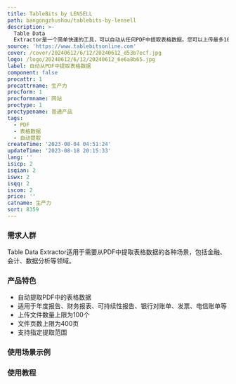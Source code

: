 ```yaml
---
title: TableBits by LENSELL
path: bangongzhushou/tablebits-by-lensell
description: >-
  Table Data
  Extractor是一个简单快速的工具，可以自动从任何PDF中提取表格数据。您可以上传最多100个文件，每个文件最多400页。平均提取时间为60秒/文件。价格根据处理的文件数量而定，越多越优惠。
source: 'https://www.tablebitsonline.com'
cover: /cover/20240612/6/12/20240612_d53b7ecf.jpg
logo: /logo/20240612/6/12/20240612_6e6a8b65.jpg
label: 自动从PDF中提取表格数据
component: false
procattr: 1
procattrname: 生产力
procform: 1
procformname: 网站
proctype: 1
proctypename: 普通产品
tags:
  - PDF
  - 表格数据
  - 自动提取
createTime: '2023-08-04 04:51:24'
updateTime: '2023-08-18 20:15:33'
lang: ''
isicp: 2
isqian: 2
iswx: 2
isqq: 2
iscom: 2
price: ''
catname: 生产力
sort: 8359
---
```




### 需求人群
Table Data Extractor适用于需要从PDF中提取表格数据的各种场景，包括金融、会计、数据分析等领域。

### 产品特色
- 自动提取PDF中的表格数据
- 适用于年度报告、财务报表、可持续性报告、银行对账单、发票、电信账单等
- 上传文件数量上限为100个
- 文件页数上限为400页
- 支持指定提取范围

### 使用场景示例


### 使用教程


  
